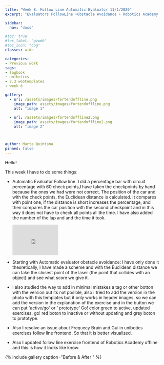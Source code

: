```yaml
---
title: "Week 8. Follow Line Automatic Evaluator 11/1/2020"
excerpt: "Evaluators FollowLine +Obstacle Avoidance + Robotics Academy minimal mistakes githubpages "

sidebar:
  nav: "docs"

#toc: true
#toc_label: "gzweb"
#toc_icon: "cog"
classes: wide

categories:
- Previous work
tags:
- logbook
- unibotics
- 2.3 webtemplates
- week 8

gallery:
  - url: /assets/images/fortendoffline.png
    image_path: assets/images/fortendoffline.png
    alt: "image 1"
    
  - url: /assets/images/fortendoffline2.png
    image_path: assets/images/fortendoffline2.png
    alt: "image 2"



author: Marta Quintana
pinned: false
---
```



Hello! 

This week I have to do some things:

-  Automatic Evaluator Follow line: I did a percentage bar with circuit percentage with 60 check points,I have taken the checkpoints by hand because the ones we had were not correct.
    The position of the car and with the check points, the Euclidean distance is calculated. It compares with point one, if the distance is short increases the percentage, and then compares the car position with the second checkpoint and in this way it does not have to check all points all the time.
   I have also added the number of the lap and and the time it took.
   
      <iframe width="150" height="100" src="https://youtube.com/embed/rMIhOLGjAg8" frameborder="0" allow="autoplay; encrypted-media" allowfullscreen></iframe> 
   
- Starting with Automatic evaluator obstacle avoidance: I have only done it theoretically, I have made a scheme and with the Euclidean distance we can take the closest point of the laser (the point that collides with an object) and see what score we give it.

- I also studied the way to add in minimal mistakes a tag or other botton with the version but its not posible, also i tried to add the version in the photo with this templates but it only works in header images.
  so we can add the version in the explanation of the exercise and in the button we can put 'active/go' or ' prototype' Go! color green to active, updated exercises, go! red boton to inactive or without updating and grey boton to prototype.
  
 
 - Also I resolve an issue about Frequecy Brain and Gui in unibotics exercises follow line frontend. So that it is better visualized.
 
 - Also I updated follow line exercise frontend of Robotics Academy offline and this is how it looks like know:
 
  {% include gallery caption="Before & After " %}

 
 
   
   
   
   
   
